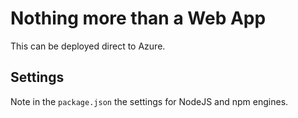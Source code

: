 # Nothing more than a Web App

This can be deployed direct to Azure.

## Settings

Note in the `package.json` the settings for NodeJS and npm engines.
